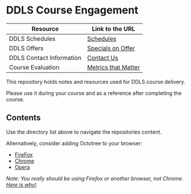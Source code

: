 # DDLS Course Engagement

Resource | Link to the URL
---|---
DDLS Schedules | [Schedules](https://www.ddls.com.au/schedules/)
DDLS Offers | [Specials on Offer](https://www.ddls.com.au/offers/)
DDLS Contact Information | [Contact Us](https://www.ddls.com.au/contact-us/) 
Course Evaluation | [Metrics that Matter](https://www.metricsthatmatter.com/dim319)

This repository holds notes and resources used for DDLS course delivery.

Please use it during your course and as a reference after completing the course.

## Contents

Use the directory list above to navigate the repositories content.

Alternatively, consider adding Octotree to your browser:

* [FireFox](https://addons.mozilla.org/en-US/firefox/addon/octotree/)
* [Chrome](https://chrome.google.com/webstore/detail/octotree/bkhaagjahfmjljalopjnoealnfndnagc)
* [Opera](https://addons.opera.com/en/extensions/details/octotree/)

_Note: You really should be using Firefox or another browser, not Chrome. [Here is why!](Internet/Firefox.md)._
